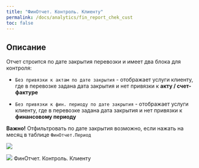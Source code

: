 ```yaml
---
title: "ФинОтчет. Контроль. Клиенту"
permalink: /docs/analytics/fin_report_chek_cust
toc: false
---
```


## Описание

Отчет строится по дате закрытия перевозки и имеет два блока для контроля:

- `Без привязки к актам по дате закрытия` - отображает услуги клиенту,
где в перевозке задана дата закрытия и нет привязки к **акту / счет-фактуре**

- `Без привязки к фин. периоду по дате закрытия` - отображает услуги клиенту,
где в перевозке задана дата закрытия и нет привязки к **финансовому периоду**

**Важно!** Отфильтровать по дате закрытия возможно,
если нажать на месяц в таблице `ФинОтчет.Период`

![](../../images/arctl_work_window_panel.png)

![](../../images/analytics/fin_report_check_cust.png)
ФинОтчет. Контроль. Клиенту
